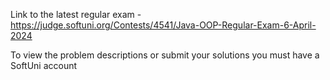 Link to the latest regular exam - https://judge.softuni.org/Contests/4541/Java-OOP-Regular-Exam-6-April-2024

To view the problem descriptions or submit your solutions you must have a SoftUni account
